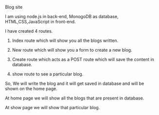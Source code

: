 Blog site

I am using node.js in back-end,
MonogoDB as database,
HTML,CSS,JavaScript in front-end.

I have created 4 routes.

1) Index route which will show you all the blogs written.

2) New route which will show you a form to create a new blog.

3) Create route which acts as a POST route which will save the content in database.

4) show route to see a particular blog.

So, We will write the blog and it will get saved in database and will be shown on the home page.

At home page we will show all the blogs that are present in database.

At show page we will show that particular blog.